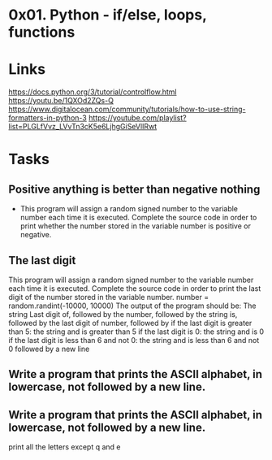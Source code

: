 # 0x01. Python - if/else, loops, functions

# Links
https://docs.python.org/3/tutorial/controlflow.html
https://youtu.be/1QXOd2ZQs-Q
https://www.digitalocean.com/community/tutorials/how-to-use-string-formatters-in-python-3
https://youtube.com/playlist?list=PLGLfVvz_LVvTn3cK5e6LjhgGiSeVlIRwt

# Tasks
## Positive anything is better than negative nothing
*	This program will assign a random signed number to the variable number each time it is executed. Complete the source code in order to print whether the number stored in the variable number is positive or negative.

## The last digit
This program will assign a random signed number to the variable number each time it is executed. Complete the source code in order to print the last digit of the number stored in the variable number.
number = random.randint(-10000, 10000)
The output of the program should be:
The string Last digit of, followed by
the number, followed by
the string is, followed by the last digit of number, followed by
if the last digit is greater than 5: the string and is greater than 5
if the last digit is 0: the string and is 0
if the last digit is less than 6 and not 0: the string and is less than 6 and not 0
followed by a new line

## Write a program that prints the ASCII alphabet, in lowercase, not followed by a new line.

## Write a program that prints the ASCII alphabet, in lowercase, not followed by a new line.
print all the letters except q and e
